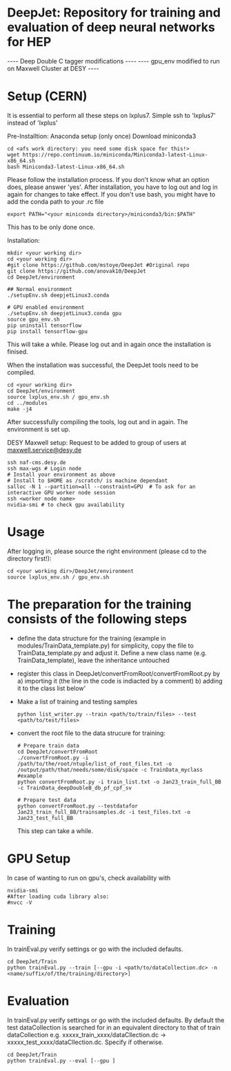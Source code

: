 DeepJet: Repository for training and evaluation of deep neural networks for HEP
===============================================================================
 ----  Deep Double C tagger modifications ----
 ----  gpu_env modified to run on Maxwell Cluster at DESY  ----


Setup (CERN)
==========
It is essential to perform all these steps on lxplus7. Simple ssh to 'lxplus7' instead of 'lxplus'

Pre-Installtion: Anaconda setup (only once)
Download miniconda3
```
cd <afs work directory: you need some disk space for this!>
wget https://repo.continuum.io/miniconda/Miniconda3-latest-Linux-x86_64.sh
bash Miniconda3-latest-Linux-x86_64.sh
```
Please follow the installation process. If you don't know what an option does, please answer 'yes'.
After installation, you have to log out and log in again for changes to take effect.
If you don't use bash, you might have to add the conda path to your .rc file
```
export PATH="<your miniconda directory>/miniconda3/bin:$PATH"
```
This has to be only done once.


Installation:
```
mkdir <your working dir>
cd <your working dir>
#git clone https://github.com/mstoye/DeepJet #Original repo
git clone https://github.com/anovak10/DeepJet
cd DeepJet/environment

## Normal environment
./setupEnv.sh deepjetLinux3.conda

# GPU enabled environment
./setupEnv.sh deepjetLinux3.conda gpu
source gpu_env.sh
pip uninstall tensorflow
pip install tensorflow-gpu
```
This will take a while. Please log out and in again once the installation is finised.

When the installation was successful, the DeepJet tools need to be compiled.
```
cd <your working dir>
cd DeepJet/environment
source lxplus_env.sh / gpu_env.sh
cd ../modules
make -j4
```
After successfully compiling the tools, log out and in again.
The environment is set up.

DESY Maxwell setup:
Request to be added to group of users at maxwell.service@desy.de
```
ssh naf-cms.desy.de
ssh max-wgs # Login node
# Install your environment as above
# Install to $HOME as /scratch/ is machine dependant
salloc -N 1 --partition=all --constraint=GPU  # To ask for an interactive GPU worker node session
ssh <worker node name>
nvidia-smi # to check gpu availability
```


Usage
==============

After logging in, please source the right environment (please cd to the directory first!):
```
cd <your working dir>/DeepJet/environment
source lxplus_env.sh / gpu_env.sh
```

The preparation for the training consists of the following steps
====

- define the data structure for the training (example in modules/TrainData_template.py)
  for simplicity, copy the file to TrainData_template.py and adjust it. 
  Define a new class name (e.g. TrainData_template), leave the inheritance untouched
  
- register this class in DeepJet/convertFromRoot/convertFromRoot.py by 
  a) importing it (the line in the code is indiacted by a comment)
  b) adding it to the class list below'

- Make a list of training and testing samples
  ```
  python list_writer.py --train <path/to/train/files> --test <path/to/test/files>
  ```

- convert the root file to the data strucure for training:
  ```
  # Prepare train data
  cd DeepJet/convertFromRoot
  ./convertFromRoot.py -i /path/to/the/root/ntuple/list_of_root_files.txt -o /output/path/that/needs/some/disk/space -c TrainData_myclass
  #example
  python convertFromRoot.py -i train_list.txt -o Jan23_train_full_BB -c TrainData_deepDoubleB_db_pf_cpf_sv

  # Prepare test data
  python convertFromRoot.py --testdatafor Jan23_train_full_BB/trainsamples.dc -i test_files.txt -o Jan23_test_full_BB
  ```
  
  This step can take a while.

GPU Setup
====
In case of wanting to run on gpu's, check availability with 
```
nvidia-smi
#After loading cuda library also:
#nvcc -V
```



Training
====
In trainEval.py verify settings or go with the included defaults.

```
cd DeepJet/Train
python trainEval.py --train [--gpu -i <path/to/dataCollection.dc> -n <name/suffix/of/the/training/directory>]
```


Evaluation
====
In trainEval.py verify settings or go with the included defaults. By default the test dataCollection is searched for in an equivalent directory to that of train dataCollection e.g. xxxxx_train_xxxx/dataCllection.dc -> xxxxx_test_xxxx/dataCllection.dc. Specify if otherwise.

```
cd DeepJet/Train
python trainEval.py --eval [--gpu ]

```


